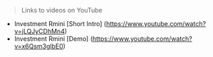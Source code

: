 > Links to videos on YouTube

- Investment Rmini [Short Intro] (https://www.youtube.com/watch?v=jLQJyCDhMn4)
- Investment Rmini [Demo] (https://www.youtube.com/watch?v=x6Qsm3glbE0)
